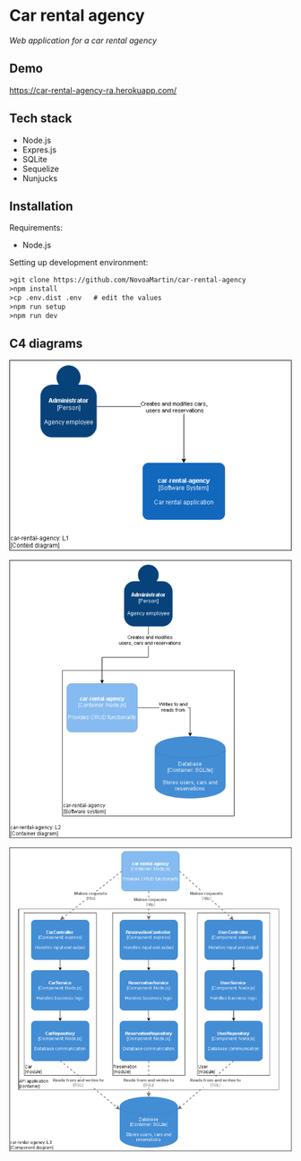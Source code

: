 # Car rental agency

_Web application for a car rental agency_

## Demo
https://car-rental-agency-ra.herokuapp.com/

## Tech stack
- Node.js
- Expres.js
- SQLite
- Sequelize
- Nunjucks

## Installation

Requirements:
- Node.js

Setting up development environment:
```
>git clone https://github.com/NovoaMartin/car-rental-agency
>npm install
>cp .env.dist .env   # edit the values
>npm run setup
>npm run dev
```

## C4 diagrams

![L1](docs/L1.png)

![L2](docs/L2.png)

![L3](docs/L3.png)
